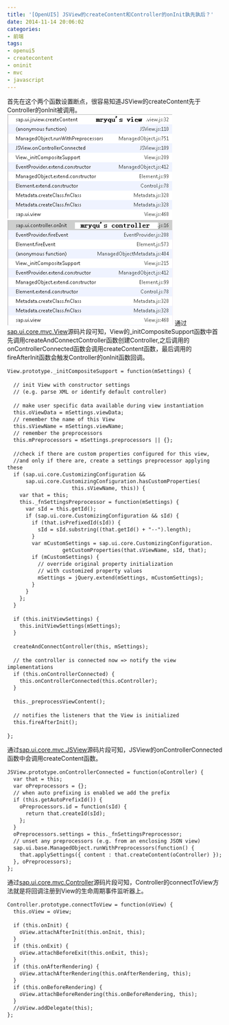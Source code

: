 ```yaml
---
title: '[OpenUI5] JSView的createContent和Controller的onInit孰先孰后？'
date: 2014-11-14 20:06:02
categories: 
- 前端
tags: 
- openui5
- createcontent
- oninit
- mvc
- javascript
---
```

首先在这个两个函数设置断点，很容易知道JSView的createContent先于Controller的onInit被调用。
![[OpenUI5] JSView的createContent和Controller的onInit孰先孰后？](/images/2014/11/0026uWfMgy728yWgxibcb.png)![[OpenUI5] JSView的createContent和Controller的onInit孰先孰后？](/images/2014/11/0026uWfMgy728yQ9nq363.png)
通过[sap.ui.core.mvc.View](https://github.com/SAP/openui5/blob/master/src/sap.ui.core/src/sap/ui/core/mvc/View.js)源码片段可知，View的_initCompositeSupport函数中首先调用createAndConnectController函数创建Controller,之后调用的onControllerConnected函数会调用createContent函数，最后调用的fireAfterInit函数会触发Controller的onInit函数回调。
```
View.prototype._initCompositeSupport = function(mSettings) {

  // init View with constructor settings
  // (e.g. parse XML or identify default controller)

  // make user specific data available during view instantiation
  this.oViewData = mSettings.viewData;
  // remember the name of this View
  this.sViewName = mSettings.viewName;
  // remember the preprocessors
  this.mPreprocessors = mSettings.preprocessors || {};

  //check if there are custom properties configured for this view, 
  //and only if there are, create a settings preprocessor applying these
  if (sap.ui.core.CustomizingConfiguration && 
      sap.ui.core.CustomizingConfiguration.hasCustomProperties(
                     this.sViewName, this)) {
    var that = this;
    this._fnSettingsPreprocessor = function(mSettings) {
      var sId = this.getId();
      if (sap.ui.core.CustomizingConfiguration && sId) {
        if (that.isPrefixedId(sId)) {
          sId = sId.substring((that.getId() + "--").length);
        }
        var mCustomSettings = sap.ui.core.CustomizingConfiguration.
                  getCustomProperties(that.sViewName, sId, that);
        if (mCustomSettings) {
          // override original property initialization 
          // with customized property values
          mSettings = jQuery.extend(mSettings, mCustomSettings); 
        }
      }
    };
  }

  if (this.initViewSettings) {
    this.initViewSettings(mSettings);
  }

  createAndConnectController(this, mSettings);

  // the controller is connected now => notify the view implementations
  if (this.onControllerConnected) {
    this.onControllerConnected(this.oController);
  }
  
  this._preprocessViewContent();

  // notifies the listeners that the View is initialized
  this.fireAfterInit();

};
```

通过[sap.ui.core.mvc.JSView](https://github.com/SAP/openui5/blob/master/src/sap.ui.core/src/sap/ui/core/mvc/JSView.js)源码片段可知，JSView的onControllerConnected函数中会调用createContent函数。
```
JSView.prototype.onControllerConnected = function(oController) {
  var that = this;
  var oPreprocessors = {};
  // when auto prefixing is enabled we add the prefix
  if (this.getAutoPrefixId()) {
    oPreprocessors.id = function(sId) {
      return that.createId(sId);
    };
  }
  oPreprocessors.settings = this._fnSettingsPreprocessor;
  // unset any preprocessors (e.g. from an enclosing JSON view)
  sap.ui.base.ManagedObject.runWithPreprocessors(function() {
    that.applySettings({ content : that.createContent(oController) });
  }, oPreprocessors);
};
```

通过[sap.ui.core.mvc.Controller](https://github.com/SAP/openui5/blob/master/src/sap.ui.core/src/sap/ui/core/mvc/Controller.js)源码片段可知，Controller的connectToView方法就是将回调注册到View的生命周期事件监听器上。
```
Controller.prototype.connectToView = function(oView) {
  this.oView = oView;

  if (this.onInit) {
    oView.attachAfterInit(this.onInit, this);
  }
  if (this.onExit) {
    oView.attachBeforeExit(this.onExit, this);
  }
  if (this.onAfterRendering) {
    oView.attachAfterRendering(this.onAfterRendering, this);
  }
  if (this.onBeforeRendering) {
    oView.attachBeforeRendering(this.onBeforeRendering, this);
  }
  //oView.addDelegate(this);
};
```

